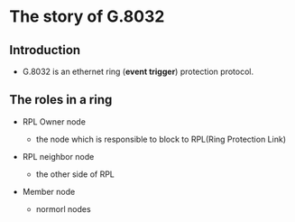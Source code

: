# The story of G.8032
 ## Introduction
  * G.8032 is an ethernet ring (**event trigger**) protection protocol. 
 
 ## The roles in a ring
 * RPL Owner node
   * the node which is responsible to block to RPL(Ring Protection Link)
   
 * RPL neighbor node
   * the other side of RPL
 * Member node
   * normorl nodes

